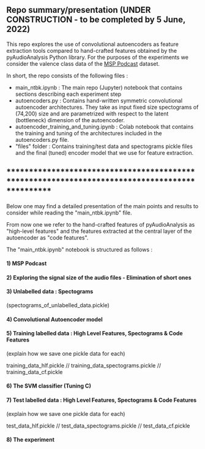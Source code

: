 ## Repo summary/presentation (UNDER CONSTRUCTION - to be completed by 5 June, 2022)

This repo explores the use of convolutional autoencoders as feature extraction tools compared to hand-crafted features obtained by the pyAudioAnalysis Python library.
For the purposes of the experiments we consider the valence class data of the [MSP Podcast](https://ecs.utdallas.edu/research/researchlabs/msp-lab/MSP-Podcast.html) dataset.

In short, the repo consists of the following files :
- main_ntbk.ipynb : The main repo (Jupyter) notebook that contains sections describing each experiment step
- autoencoders.py : Contains hand-written symmetric convolutional autoencoder architectures. They take as input fixed size spectograms of (74,200) size and are parametrized with respect to the latent (bottleneck) dimension of the autoencoder.  
- autoencoder_training_and_tuning.ipynb : Colab notebook that contains the training and tuning of the architectures included in the autoencoders.py file.
- "files" folder : Contains training/test data and spectograms pickle files and the final (tuned) encoder model that we use for feature extraction.

## **********************************************************************************************

Below one may find a detailed presentation of the main points and results to consider while reading the "main_ntbk.ipynb" file. 

From now one we refer to the hand-crafted features of pyAudioAnalysis as "high-level features" and the features extracted at the central layer of the autoencoder as "code features".

The "main_ntbk.ipynb" notebook is structured as follows :

#### 1) MSP Podcast

#### 2) Exploring the signal size of the audio files - Elimination of short ones

#### 3) Unlabelled data : Spectograms

   (spectograms_of_unlabelled_data.pickle)

#### 4) Convolutional Autoencoder model

#### 5) Training labelled data : High Level Features, Spectograms & Code Features

   (explain how we save one pickle data for each)
   
   training_data_hlf.pickle // training_data_spectograms.pickle // training_data_cf.pickle

#### 6) The SVM classifier (Tuning C)

#### 7) Test labelled data : High Level Features, Spectograms & Code Features

   (explain how we save one pickle data for each)
   
   test_data_hlf.pickle // test_data_spectograms.pickle // test_data_cf.pickle

#### 8) The experiment
